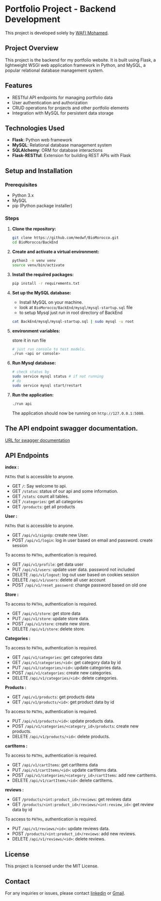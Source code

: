 # Portfolio Project - Backend Development

This project is developed solely by [WAFI Mohamed](https://github.com/medwf).

## Project Overview

This project is the backend for my portfolio website. It is built using Flask, a lightweight WSGI web application framework in Python, and MySQL, a popular relational database management system.

## Features

- RESTful API endpoints for managing portfolio data
- User authentication and authorization
- CRUD operations for projects and other portfolio elements
- Integration with MySQL for persistent data storage

## Technologies Used

- **Flask**: Python web framework
- **MySQL**: Relational database management system
- **SQLAlchemy**: ORM for database interactions
- **Flask-RESTful**: Extension for building REST APIs with Flask

## Setup and Installation

### Prerequisites

- Python 3.x
- MySQL
- pip (Python package installer)

### Steps

1. **Clone the repository:**

   ```bash
   git clone https://github.com/medwf/BioMorocco.git
   cd BioMorocco/BackEnd
   ```

2. **Create and activate a virtual environment:**

   ```bash
   python3 -m venv venv
   source venv/bin/activate
   ```

3. **Install the required packages:**

   ```bash
   pip install -r requirements.txt
   ```

4. **Set up the MySQL database:**

   - Install MySQL on your machine.
   - look at `BioMorocco/BackEnd/mysql/mysql-startup.sql` file
   - to setup Mysql just run in root directory of BackEnd

   ```bash
   cat BackEnd/mysql/mysql-startup.sql | sudo mysql -u root
   ```

5. **environment variables:**

   store it in run file

   ```Bash
   # just run console to test models.
   ./run <api or console>
   ```

6. **Run Mysql database:**

   ```bash
   # check status by
   sudo service mysql status # if not running
   # do
   sudo service mysql start/restart
   ```

7. **Run the application:**

   ```bash
   ./run api
   ```

   The application should now be running on `http://127.0.0.1:5000`.

## The API endpoint swagger documentation.

[URL for swagger documentation](http://localhost:5000/api/docs)

## API Endpoints

**index :**

`PATHs` that is accessible to anyone.

- GET `/`: Say welcome to api.
- GET `/status`: status of our api and some information.
- GET `/stats`: count all tables.
- GET `/categories`: get all categories
- GET `/products`: get all products

**User :**

`PATHs` that is accessible to anyone.

- GET `/api/v1/signUp`: create new User.
- POST `/api/v1/login`: log in user based on email and password. create session

To access to `PATHs`, authentication is required.

- GET `/api/v1/profile`: get data user
- PUT `/api/v1/users`: update user data. password not included
- DELETE `/api/v1/logout`: log out user based on cookies session
- DELETE `/api/v1/users`: delete all user account
- POST `/api/v1/reset_password`: change password based on old one

**Store :**

To access to `PATHs`, authentication is required.

- GET `/api/v1/store`: get store data
- PUT `/api/v1/store`: update store data.
- POST `/api/v1/store`: create new store.
- DELETE `/api/v1/store`: delete store.

**Categories :**

To access to `PATHs`, authentication is required.

- GET `/api/v1/categories`: get categories data
- GET `/api/v1/categories/<id>`: get category data by id
- PUT `/api/v1/categories/<id>`: update categories data.
- POST `/api/v1/categories`: create new categories.
- DELETE `/api/v1/categories/<id>`: delete categories.

**Products :**

- GET `/api/v1/products`: get products data
- GET `/api/v1/products/<id>`: get product data by id

To access to `PATHs`, authentication is required.

- PUT `/api/v1/products/<id>`: update products data.
- POST `/api/v1/categories/<category_id>/products`: create new products.
- DELETE `/api/v1/products/<id>`: delete products.

**cartItems :**

To access to `PATHs`, authentication is required.

- GET `/api/v1/cartItems`: get cartItems data
- PUT `/api/v1/cartItems/<id>`: update cartItems data.
- POST `/api/v1/categories/<category_id>/cartItems`: add new cartItems.
- DELETE `/api/v1/cartItems/<id>`: delete cartItems.

**reviews :**

- GET `/products/<int:product_id>/reviews`: get reviews data
- GET `/products/<int:product_id>/reviews/<int:review_id>`: get review data by id

To access to `PATHs`, authentication is required.

- PUT `/api/v1/reviews/<id>`: update reviews data.
- POST `/products/<int:product_id>/reviews`: add new reviews.
- DELETE `/api/v1/reviews/<id>`: delete reviews.

## License

This project is licensed under the MIT License.

## Contact

For any inquiries or issues, please contact [linkedin](https://www.linkedin.com/in/mohamed-wafi-a65277273/) or [Gmail](med.wf95@gmail.com).
